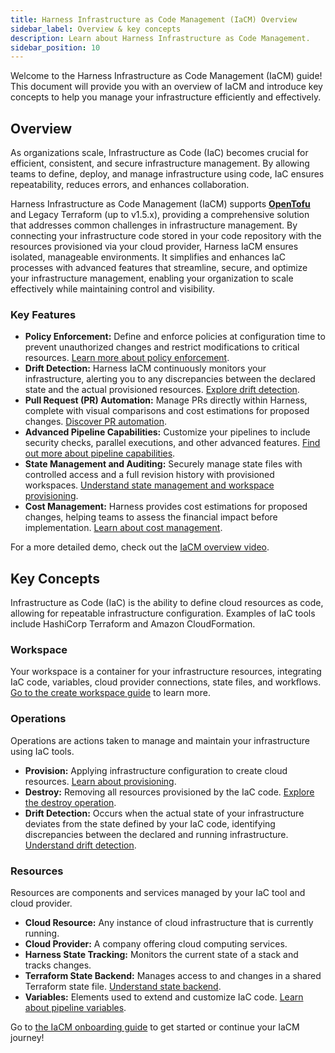 ```yaml
---
title: Harness Infrastructure as Code Management (IaCM) Overview
sidebar_label: Overview & key concepts
description: Learn about Harness Infrastructure as Code Management.
sidebar_position: 10
---
```


Welcome to the Harness Infrastructure as Code Management (IaCM) guide! This document will provide you with an overview of IaCM and introduce key concepts to help you manage your infrastructure efficiently and effectively.

## Overview

As organizations scale, Infrastructure as Code (IaC) becomes crucial for efficient, consistent, and secure infrastructure management. By allowing teams to define, deploy, and manage infrastructure using code, IaC ensures repeatability, reduces errors, and enhances collaboration.

Harness Infrastructure as Code Management (IaCM) supports [**OpenTofu**](https://opentofu.org/) and Legacy Terraform (up to v1.5.x), providing a comprehensive solution that addresses common challenges in infrastructure management. By connecting your infrastructure code stored in your code repository with the resources provisioned via your cloud provider, Harness IaCM ensures isolated, manageable environments. It simplifies and enhances IaC processes with advanced features that streamline, secure, and optimize your infrastructure management, enabling your organization to scale effectively while maintaining control and visibility.

### Key Features

- **Policy Enforcement:** Define and enforce policies at configuration time to prevent unauthorized changes and restrict modifications to critical resources. [Learn more about policy enforcement](https://developer.harness.io/docs/category/policy--governance).
- **Drift Detection:** Harness IaCM continuously monitors your infrastructure, alerting you to any discrepancies between the declared state and the actual provisioned resources. [Explore drift detection](https://developer.harness.io/docs/infra-as-code-management/pipelines/operations/drift-detection).
- **Pull Request (PR) Automation:** Manage PRs directly within Harness, complete with visual comparisons and cost estimations for proposed changes. [Discover PR automation](https://developer.harness.io/docs/infra-as-code-management/pipelines/operations/pr-automation).
- **Advanced Pipeline Capabilities:** Customize your pipelines to include security checks, parallel executions, and other advanced features. [Find out more about pipeline capabilities](https://developer.harness.io/docs/infra-as-code-management/pipelines/operations/iacm-cd-pipeline).
- **State Management and Auditing:** Securely manage state files with controlled access and a full revision history with provisioned workspaces. [Understand state management and workspace provisioning](https://developer.harness.io/docs/infra-as-code-management/workspaces/provision-workspace).
- **Cost Management:** Harness provides cost estimations for proposed changes, helping teams to assess the financial impact before implementation. [Learn about cost management](https://developer.harness.io/docs/infra-as-code-management/workspaces/cost-estimation).

For a more detailed demo, check out the [IaCM overview video](https://youtu.be/IzLP270Daqo?si=U-JC0YbLskXevajC).

## Key Concepts

Infrastructure as Code (IaC) is the ability to define cloud resources as code, allowing for repeatable infrastructure configuration. Examples of IaC tools include HashiCorp Terraform and Amazon CloudFormation.

### Workspace
Your workspace is a container for your infrastructure resources, integrating IaC code, variables, cloud provider connections, state files, and workflows. [Go to the create workspace guide](https://developer.harness.io/docs/infra-as-code-management/get-started/#create-a-workspace) to learn more.

### Operations
Operations are actions taken to manage and maintain your infrastructure using IaC tools.

- **Provision:** Applying infrastructure configuration to create cloud resources. [Learn about provisioning](https://developer.harness.io/docs/infra-as-code-management/workspaces/provision-workspace).
- **Destroy:** Removing all resources provisioned by the IaC code. [Explore the destroy operation](https://developer.harness.io/).
- **Drift Detection:** Occurs when the actual state of your infrastructure deviates from the state defined by your IaC code, identifying discrepancies between the declared and running infrastructure. [Understand drift detection](https://developer.harness.io/docs/infra-as-code-management/pipelines/operations/drift-detection).

### Resources
Resources are components and services managed by your IaC tool and cloud provider.

- **Cloud Resource:** Any instance of cloud infrastructure that is currently running.
- **Cloud Provider:** A company offering cloud computing services.
- **Harness State Tracking:** Monitors the current state of a stack and tracks changes.
- **Terraform State Backend:** Manages access to and changes in a shared Terraform state file. [Understand state backend](https://developer.harness.io/docs/category/remote-backends).
- **Variables:** Elements used to extend and customize IaC code. [Learn about pipeline variables](https://developer.harness.io/docs/infra-as-code-management/project-setup/input-variables).

Go to [the IaCM onboarding guide](/docs/infra-as-code-management/get-started/) to get started or continue your IaCM journey!

